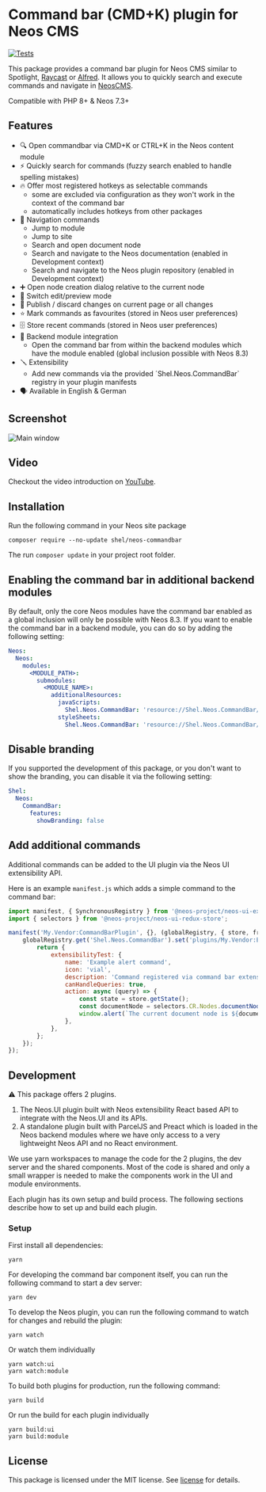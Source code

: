 # Command bar (CMD+K) plugin for Neos CMS

[![Tests](https://github.com/Sebobo/Shel.Neos.CommandBar/actions/workflows/tests.yml/badge.svg)](https://github.com/Sebobo/Shel.Neos.CommandBar/actions/workflows/tests.yml)

This package provides a command bar plugin for Neos CMS similar to
Spotlight, [Raycast](https://www.raycast.com) or [Alfred](https://www.alfredapp.com/). 
It allows you to quickly search and execute commands and navigate in [NeosCMS](https://neos.io).

Compatible with PHP 8+ & Neos 7.3+

## Features

* 🔍 Open commandbar via CMD+K or CTRL+K in the Neos content module
* ⚡️ Quickly search for commands (fuzzy search enabled to handle spelling mistakes)
* 🔥 Offer most registered hotkeys as selectable commands 
  * some are excluded via configuration as they won't work in the context of the command bar
  * automatically includes hotkeys from other packages
* 🧭 Navigation commands
  * Jump to module
  * Jump to site
  * Search and open document node
  * Search and navigate to the Neos documentation (enabled in Development context)
  * Search and navigate to the Neos plugin repository (enabled in Development context)
* ➕ Open node creation dialog relative to the current node
* 📝 Switch edit/preview mode
* 📰 Publish / discard changes on current page or all changes
* ⭐️ Mark commands as favourites (stored in Neos user preferences)
* 🗄️ Store recent commands (stored in Neos user preferences)
* 🧩 Backend module integration
  * Open the command bar from within the backend modules which have the module enabled (global inclusion possible with Neos 8.3)
* 🪛 Extensibility
  * Add new commands via the provided ´Shel.Neos.CommandBar` registry in your plugin manifests
* 🗣️ Available in English & German

## Screenshot

![Main window](Documentation/index-commandbar.jpeg)

## Video

Checkout the video introduction on [YouTube](https://youtu.be/z3aVSSDG_nY).

## Installation

Run the following command in your Neos site package

```console
composer require --no-update shel/neos-commandbar
```

The run `composer update` in your project root folder.

## Enabling the command bar in additional backend modules

By default, only the core Neos modules have the command bar enabled as a global inclusion will only be possible with Neos 8.3. 
If you want to enable the command bar in a backend module, you can do so by adding the following setting:

```yaml
Neos:
  Neos:
    modules:
      <MODULE_PATH>:
        submodules:
          <MODULE_NAME>:
            additionalResources: 
              javaScripts:
                Shel.Neos.CommandBar: 'resource://Shel.Neos.CommandBar/Public/Module.js'
              styleSheets:
                Shel.Neos.CommandBar: 'resource://Shel.Neos.CommandBar/Public/Module.css'
```

## Disable branding

If you supported the development of this package, or you don't want to show the branding, you can disable it via the following setting:

```yaml
Shel:
  Neos:
    CommandBar:
      features:
        showBranding: false
```

## Add additional commands

Additional commands can be added to the UI plugin via the Neos UI extensibility API.

Here is an example `manifest.js` which adds a simple command to the command bar:

```javascript
import manifest, { SynchronousRegistry } from '@neos-project/neos-ui-extensibility';
import { selectors } from '@neos-project/neos-ui-redux-store';

manifest('My.Vendor:CommandBarPlugin', {}, (globalRegistry, { store, frontendConfiguration }) => {
    globalRegistry.get('Shel.Neos.CommandBar').set('plugins/My.Vendor:Example.Alert', async () => {
        return {
            extensibilityTest: {
                name: 'Example alert command',
                icon: 'vial',
                description: 'Command registered via command bar extensibility',
                canHandleQueries: true,
                action: async (query) => {
                    const state = store.getState();
                    const documentNode = selectors.CR.Nodes.documentNodeSelector(state);
                    window.alert(`The current document node is ${documentNode.label} and the query is ${query}.`);
                },
            },
        };
    });
});
```

## Development

⚠️ This package offers 2 plugins. 

1. The Neos.UI plugin built with Neos extensibility React based API to integrate with the Neos.UI and its APIs.
2. A standalone plugin built with ParcelJS and Preact which is loaded in the Neos backend modules where we have only access to a very lightweight Neos API and no React environment.

We use yarn workspaces to manage the code for the 2 plugins, the dev server and the shared components.
Most of the code is shared and only a small wrapper is needed to make the components work in the UI and module environments.

Each plugin has its own setup and build process. The following sections describe how to set up and build each plugin.

### Setup

First install all dependencies:

```console
yarn
```

For developing the command bar component itself, you can run the following command to start a dev server:

```console
yarn dev
```

To develop the Neos plugin, you can run the following command to watch for changes and rebuild the plugin:

```console
yarn watch
```

Or watch them individually

```console
yarn watch:ui
yarn watch:module
```

To build both plugins for production, run the following command:

```console
yarn build
```

Or run the build for each plugin individually

```console
yarn build:ui
yarn build:module
```

## License

This package is licensed under the MIT license. See [license](LICENSE.txt) for details.
